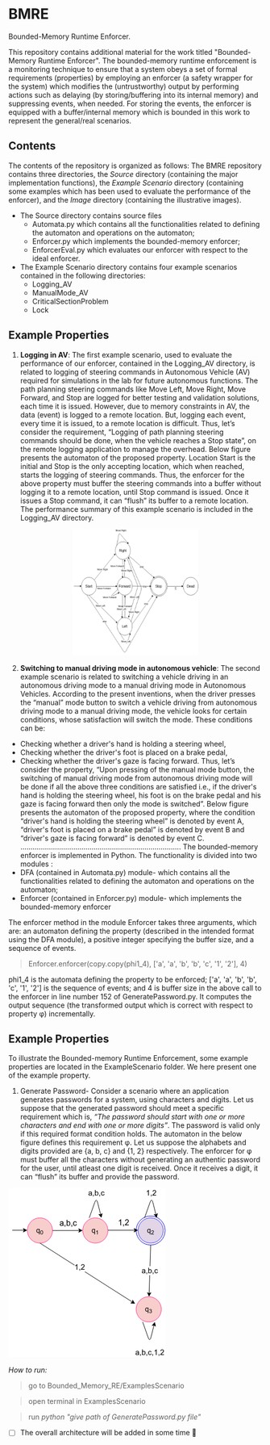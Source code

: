 # BMRE
Bounded-Memory Runtime Enforcer.

This repository contains additional material for the work titled "Bounded-Memory Runtime Enforcer". The bounded-memory runtime enforcement is a monitoring technique to ensure that a system obeys a set of formal requirements (properties) by employing an enforcer (a safety wrapper for the system) which modifies the (untrustworthy) output by performing actions such as delaying (by storing/buffering into its internal memory) and suppressing events, when needed. For storing the events, the enforcer is equipped with a buffer/internal memory which is bounded in this work to represent the general/real scenarios.


<!-- 
Runtime Enforcement (RE) is a monitoring technique to ensure that a system obeys a set of formal requirements (properties). RE employs an enforcer (a safety wrapper for the system) which modifies the (untrustworthy) output by performing actions such as delaying (by storing/buffering into its internal memory) and suppressing events, when needed. In usual RE mechanisms, the internal memory of the enforcer is considered to be unbounded/infinite. But in a real situation, the enforcer has a bounded internal memory. So, this work studies RE with a bounded buffer, i.e., it talks about how the enforcer tackles the situation when the buffer
is bounded/finite. The general schema is shown in the figure below where σ is the sequence of events given as input to the enforcer and o is the transformed output that is correct with respect to property φ.

![This is an image](https://github.com/saumyashankarsinha/BMRE/blob/main/Images/bme.png)
-->
## Contents
The contents of the repository is organized as follows: The BMRE repository contains three directories, the *Source* directory (containing the major implementation functions), the *Example Scenario* directory (containing some examples which has been used to evaluate the performance of the enforcer), and the *Image* directory (containing the illustrative images).
- The Source directory contains source files
  - Automata.py which contains all the functionalities related to defining the automaton and operations on the automaton;
  - Enforcer.py which implements the bounded-memory enforcer;
  - EnforcerEval.py which evaluates our enforcer with respect to the ideal enforcer.
- The Example Scenario directory contains four example scenarios contained in the following directories:
  - Logging_AV
  - ManualMode_AV
  - CriticalSectionProblem 
  - Lock
  
## Example Properties
1. **Logging in AV**: The first example scenario, used to evaluate the performance of our enforcer, contained in the Logging_AV directory, is related to logging of steering commands in Autonomous Vehicle (AV) required for simulations in the lab for future autonomous functions. The path planning steering commands like Move Left, Move Right, Move Forward, and Stop are logged for better testing and validation solutions, each time it is issued. However, due to memory constraints in AV, the data (event) is logged to a remote location. But, logging each event, every time it is issued, to a remote location is difficult. Thus, let’s consider the requirement, “Logging of path planning steering commands should be done, when the vehicle reaches a Stop state”, on the remote logging application to manage the overhead. Below figure presents the automaton of the proposed property. Location Start is the initial and Stop is the only accepting location, which when reached, starts the logging of steering commands. Thus, the enforcer for the above property must buffer the steering commands into a buffer without logging it to a remote location, until Stop command is issued. Once it issues a Stop command, it can “flush” its buffer to a remote location. The performance summary of this example scenario is included in the Logging_AV directory.
<p align="center">
  <img src="https://github.com/saumyashankarsinha/BMRE/blob/main/Images/Logging_AV.png" width="250" height="250">
</p>

2. **Switching to manual driving mode in autonomous vehicle**: The second example scenario is related to switching a vehicle driving in an autonomous driving mode to a manual driving mode in Autonomous Vehicles. According to the present inventions, when the driver presses the “manual” mode button to switch a vehicle driving from autonomous driving mode to a manual driving mode, the vehicle looks for certain conditions, whose satisfaction will switch the mode. These conditions can be:
  - Checking whether a driver's hand is holding a steering wheel,
  - Checking whether the driver's foot is placed on a brake pedal,
  - Checking whether the driver's gaze is facing forward.
Thus, let’s consider the property, “Upon pressing of the manual mode button, the switching of manual driving mode from autonomous driving mode will be done if all the above three conditions are satisfied i.e., if the driver's hand is holding the steering wheel, his foot is on the brake pedal and his gaze is facing forward then only the mode is switched”. Below figure presents the automaton of the proposed property, where the condition “driver's hand is holding the steering wheel” is denoted by event A, “driver's foot is placed on a brake pedal” is denoted by event B and “driver's gaze is facing forward” is denoted by event C.
...............................................................................
The bounded-memory enforcer is implemented in Python. The functionality is divided into two modules :
- DFA (contained in Automata.py) module- which contains all the functionalities related to defining the automaton and operations on the automaton;
- Enforcer (contained in Enforcer.py) module- which implements the bounded-memory enforcer

The enforcer method in the module Enforcer takes three arguments, which are: an automaton defining the property (described in the intended format using the  DFA module), a positive integer specifying the buffer size, and a sequence of events.
> Enforcer.enforcer(copy.copy(phi1_4), ['a', 'a', 'b', 'b', 'c', '1', '2'], 4)  

 phi1_4 is the automata defining the property to be enforced; ['a', 'a', 'b', 'b', 'c', '1', '2'] is the sequence of events; and 4 is buffer size in the above call to the enforcer in line number 152 of GeneratePassword.py. It computes the output sequence (the transformed output which is correct with respect to property φ) incrementally.

## Example Properties
To illustrate the Bounded-memory Runtime Enforcement, some example properties are located in the ExampleScenario folder. We here present one of the example property.

1. Generate Password- Consider a scenario where an application generates passwords for a system, using characters and digits. Let us suppose that the generated password should meet a specific requirement which is, *“The password should start with one or more characters and end with one or more digits”*. The password is valid only if this required format condition holds. The automaton in the below figure defines this requirement φ. Let us suppose the alphabets and digits provided are {a, b, c} and {1, 2} respectively. The enforcer for φ must buffer all the characters without generating an authentic password for the user, until atleast one digit is received. Once it receives a digit, it can “flush” its buffer and provide the password.

![This is an image](https://github.com/saumyashankarsinha/BMRE/blob/main/Images/password.png)

*How to run:*
> go to Bounded_Memory_RE/ExamplesScenario

> open terminal in ExamplesScenario

> run *python "give path of GeneratePassword.py file"*

- [ ] The overall architecture will be added in some time :tada:
